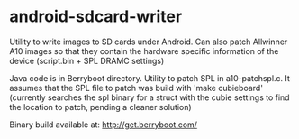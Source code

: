 android-sdcard-writer
=====================

Utility to write images to SD cards under Android. Can also patch Allwinner A10 images so that they contain the hardware specific information of the device (script.bin + SPL DRAMC settings)

Java code is in Berryboot directory.
Utility to patch SPL in a10-patchspl.c.
It assumes that the SPL file to patch was build with 'make cubieboard' (currently searches the spl binary for a struct with the cubie settings to find the location to patch, pending a cleaner solution)

Binary build available at: http://get.berryboot.com/
 
